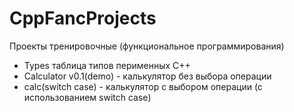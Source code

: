 # CppFancProjects
Проекты тренировочные (функциональное программирования)
- Types таблица типов перименных С++
- Calculator v0.1(demo) - калькулятор без выбора операции
- calc(switch case) - калькулятор с выбором операции (с использованием switch case)
